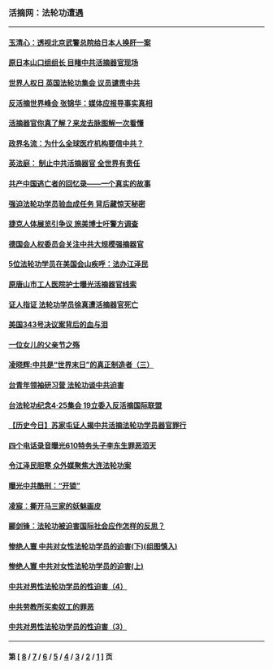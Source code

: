 ### 活摘网：法轮功遭遇
---
#### [玉清心：透视北京武警总院给日本人换肝一案](../../pages/nf5881/n13771978.md?09230430) 
#### [原日本山口组组长 目睹中共活摘器官现场](../../pages/nf5881/n13767360.md?09230430) 
#### [世界人权日 英国法轮功集会 议员谴责中共](../../pages/nf5881/n13431763.md?09230430) 
#### [反活摘世界峰会 张锦华：媒体应报导事实真相](../../pages/nf5881/n13278502.md?09230430) 
#### [活摘器官你真了解？来龙去脉图解一次看懂](../../pages/nf5881/n13013820.md?09230430) 
#### [政界名流：为什么全球医疗机构要信中共？](../../pages/nf5881/n11945479.md?09230430) 
#### [英法庭： 制止中共活摘器官 全世界有责任](../../pages/nf5881/n11330691.md?09230430) 
#### [共产中国逃亡者的回忆录——一个真实的故事](../../pages/nf5881/n10918649.md?09230430) 
#### [强迫法轮功学员验血成任务 背后藏惊天秘密](../../pages/nf5881/n4252384.md?09230430) 
#### [捷克人体展览引争议 旅美博士吁警方调查](../../pages/nf5881/n9429187.md?09230430) 
#### [德国会人权委员会关注中共大规模强摘器官](../../pages/nf5881/n8418950.md?09230430) 
#### [5位法轮功学员在美国会山疾呼：法办江泽民](../../pages/nf5881/n8101519.md?09230430) 
#### [原唐山市工人医院护士曝光活摘器官线索](../../pages/nf5881/n8076384.md?09230430) 
#### [证人指证 法轮功学员徐真遭活摘器官死亡](../../pages/nf5881/n8042467.md?09230430) 
#### [美国343号决议案背后的血与泪](../../pages/nf5881/n8020684.md?09230430) 
#### [一位女儿的父亲节之殇](../../pages/nf5881/n8014122.md?09230430) 
#### [凌晓辉:中共是“世界末日”的真正制造者（三）](../../pages/nf5881/n4210333.md?09230430) 
#### [台青年领袖研习营 法轮功谈中共迫害](../../pages/nf5881/n4141857.md?09230430) 
#### [台法轮功纪念4‧25集会 19立委入反活摘国际联盟](../../pages/nf5881/n4141821.md?09230430) 
#### [【历史今日】苏家屯证人揭中共活摘法轮功学员器官罪行](../../pages/nf5881/n4135912.md?09230430) 
#### [四个电话录音曝光610特务头子李东生罪恶滔天](../../pages/nf5881/n4040060.md?09230430) 
#### [令江泽民胆寒 众外媒聚焦大连法轮功案](../../pages/nf5881/n3932671.md?09230430) 
#### [曝光中共酷刑：“开锁”](../../pages/nf5881/n3889373.md?09230430) 
#### [凌宸：撕开马三家的妖魅画皮](../../pages/nf5881/n3849369.md?09230430) 
#### [郦剑锋：法轮功被迫害国际社会应作怎样的反思？](../../pages/nf5881/n3824560.md?09230430) 
#### [惨绝人寰 中共对女性法轮功学员的迫害(下)(组图慎入)](../../pages/nf5881/n3816285.md?09230430) 
#### [惨绝人寰 中共对女性法轮功学员的迫害(上)](../../pages/nf5881/n3815374.md?09230430) 
#### [中共对男性法轮功学员的性迫害（4）](../../pages/nf5881/n3769144.md?09230430) 
#### [中共劳教所买卖奴工的罪恶](../../pages/nf5881/n3769378.md?09230430) 
#### [中共对男性法轮功学员的性迫害（3）](../../pages/nf5881/n3768231.md?09230430) 

---
#### 第 [ [8](./8.md?09230430) / [7](./7.md?09230430) / [6](./6.md?09230430) / [5](./5.md?09230430) / [4](./4.md?09230430) / [3](./3.md?09230430) / [2](./2.md?09230430) / [1](./1.md?09230430) ] 页
